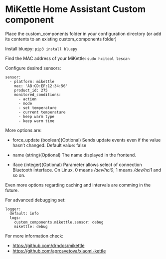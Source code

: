 # MiKettle Home Assistant Custom component
Place the custom_components folder in your configuration directory (or add its contents to an existing custom_components folder)

Install bluepy:
`pip3 install bluepy`

Find the MAC address of your MiKettle:
`sudo hcitool lescan`

Configure desired sensors:
```
sensor:
  - platform: mikettle
    mac: 'AB:CD:EF:12:34:56'
    product_id: 275
    monitored_conditions:
      - action
      - mode
      - set temperature
      - current temperature
      - keep warm type
      - keep warm time
```

More options are:
- force_update (boolean)(Optional)
  Sends update events even if the value hasn’t changed.
  Default value: false

- name (string)(Optional)
  The name displayed in the frontend.
  
- iface (integer)(Optional)
  Parameter allows select of connection Bluetooth interface.
  On Linux, 0 means */dev/hci0*, 1 means */dev/hci1* and so on.
  
Even more options regarding caching and intervals are comming in the future.

For advanced debugging set:
```
logger:
  default: info
  logs:
    custom_components.mikettle.sensor: debug
    mikettle: debug
```

For more information check:
- https://github.com/drndos/mikettle
- https://github.com/aprosvetova/xiaomi-kettle
